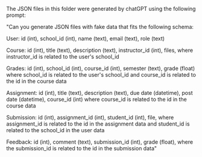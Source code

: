The JSON files in this folder were generated by chatGPT using the following prompt:

"Can you generate JSON files with fake data that fits the following schema: 

User: id (int), school_id (int), name (text), email (text), role (text) 

Course: id (int), title (text), description (text), instructor_id (int), files, where instructor_id is related to the user's school_id 

Grades: id (int), school_id (int), course_id (int), semester (text), grade (float) where school_id is related to the user's school_id and course_id is related to the id in the course data 

Assignment: id (int), title (text), description (text), due date (datetime), post date (datetime), course_id (int) where course_id is related to the id in the course data 

Submission: id (int), assignment_id (int), student_id (int), file, where assignment_id is related to the id in the assignment data and student_id is related to the school_id in the user data 

Feedback: id (int), comment (text), submission_id (int), grade (float), where the submission_id is related to the id in the submission data"